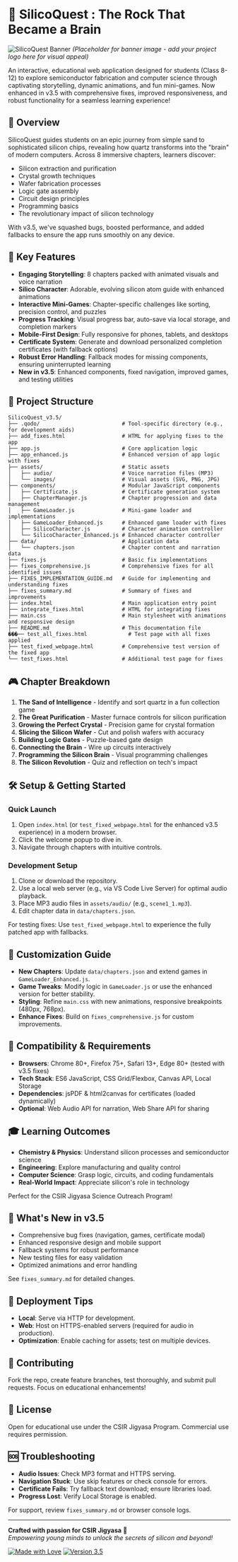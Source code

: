# 🌟 SilicoQuest : The Rock That Became a Brain

![SilicoQuest Banner](assets/images/silico_banner.png) *(Placeholder for banner image - add your project logo here for visual appeal)*

An interactive, educational web application designed for students (Class 8-12) to explore semiconductor fabrication and computer science through captivating storytelling, dynamic animations, and fun mini-games. Now enhanced in v3.5 with comprehensive fixes, improved responsiveness, and robust functionality for a seamless learning experience!

## 🎯 Overview

SilicoQuest guides students on an epic journey from simple sand to sophisticated silicon chips, revealing how quartz transforms into the "brain" of modern computers. Across 8 immersive chapters, learners discover:

- Silicon extraction and purification
- Crystal growth techniques
- Wafer fabrication processes
- Logic gate assembly
- Circuit design principles
- Programming basics
- The revolutionary impact of silicon technology

With v3.5, we've squashed bugs, boosted performance, and added fallbacks to ensure the app runs smoothly on any device.

## 🚀 Key Features

- **Engaging Storytelling**: 8 chapters packed with animated visuals and voice narration
- **Silico Character**: Adorable, evolving silicon atom guide with enhanced animations
- **Interactive Mini-Games**: Chapter-specific challenges like sorting, precision control, and puzzles
- **Progress Tracking**: Visual progress bar, auto-save via local storage, and completion markers
- **Mobile-First Design**: Fully responsive for phones, tablets, and desktops
- **Certificate System**: Generate and download personalized completion certificates (with fallback options)
- **Robust Error Handling**: Fallback modes for missing components, ensuring uninterrupted learning
- **New in v3.5**: Enhanced components, fixed navigation, improved games, and testing utilities

## 📁 Project Structure

```
SilicoQuest_v3.5/
├── .qodo/                          # Tool-specific directory (e.g., for development aids)
├── add_fixes.html                  # HTML for applying fixes to the app
├── app.js                          # Core application logic
├── app_enhanced.js                 # Enhanced version of app logic with fixes
├── assets/                         # Static assets
│   ├── audio/                      # Voice narration files (MP3)
│   └── images/                     # Visual assets (SVG, PNG, JPG)
├── components/                     # Modular JavaScript components
│   ├── Certificate.js              # Certificate generation system
│   ├── ChapterManager.js           # Chapter progression and data management
│   ├── GameLoader.js               # Mini-game loader and implementations
│   ├── GameLoader_Enhanced.js      # Enhanced game loader with fixes
│   ├── SilicoCharacter.js          # Character animation controller
│   └── SilicoCharacter_Enhanced.js # Enhanced character controller
├── data/                           # Application data
│   └── chapters.json               # Chapter content and narration data
├── fixes.js                        # Basic fix implementations
├── fixes_comprehensive.js          # Comprehensive fixes for all identified issues
├── FIXES_IMPLEMENTATION_GUIDE.md   # Guide for implementing and understanding fixes
├── fixes_summary.md                # Summary of fixes and improvements
├── index.html                      # Main application entry point
├── integrate_fixes.html            # HTML for integrating fixes
├── main.css                        # Main stylesheet with animations and responsive design
├── README.md                       # This documentation file
���── test_all_fixes.html             # Test page with all fixes applied
├── test_fixed_webpage.html         # Comprehensive test version of the fixed app
└── test_fixes.html                 # Additional test page for fixes
```

## 🎮 Chapter Breakdown

1. **The Sand of Intelligence** - Identify and sort quartz in a fun collection game
2. **The Great Purification** - Master furnace controls for silicon purification
3. **Growing the Perfect Crystal** - Precision game for crystal formation
4. **Slicing the Silicon Wafer** - Cut and polish wafers with accuracy
5. **Building Logic Gates** - Puzzle-based gate design
6. **Connecting the Brain** - Wire up circuits interactively
7. **Programming the Silicon Brain** - Visual programming challenges
8. **The Silicon Revolution** - Quiz and reflection on tech's impact

## 🛠️ Setup & Getting Started

### Quick Launch
1. Open `index.html` (or `test_fixed_webpage.html` for the enhanced v3.5 experience) in a modern browser.
2. Click the welcome popup to dive in.
3. Navigate through chapters with intuitive controls.

### Development Setup
1. Clone or download the repository.
2. Use a local web server (e.g., via VS Code Live Server) for optimal audio playback.
3. Place MP3 audio files in `assets/audio/` (e.g., `scene1_1.mp3`).
4. Edit chapter data in `data/chapters.json`.

For testing fixes: Use `test_fixed_webpage.html` to experience the fully patched app with fallbacks.

## 🎨 Customization Guide

- **New Chapters**: Update `data/chapters.json` and extend games in `GameLoader_Enhanced.js`.
- **Game Tweaks**: Modify logic in `GameLoader.js` or use the enhanced version for better stability.
- **Styling**: Refine `main.css` with new animations, responsive breakpoints (480px, 768px).
- **Enhance Fixes**: Build on `fixes_comprehensive.js` for custom improvements.

## 📱 Compatibility & Requirements

- **Browsers**: Chrome 80+, Firefox 75+, Safari 13+, Edge 80+ (tested with v3.5 fixes)
- **Tech Stack**: ES6 JavaScript, CSS Grid/Flexbox, Canvas API, Local Storage
- **Dependencies**: jsPDF & html2canvas for certificates (loaded dynamically)
- **Optional**: Web Audio API for narration, Web Share API for sharing

## 🎓 Learning Outcomes

- **Chemistry & Physics**: Understand silicon processes and semiconductor science
- **Engineering**: Explore manufacturing and quality control
- **Computer Science**: Grasp logic, circuits, and coding fundamentals
- **Real-World Impact**: Appreciate silicon's role in technology

Perfect for the CSIR Jigyasa Science Outreach Program!

## 🔧 What's New in v3.5

- Comprehensive bug fixes (navigation, games, certificate modal)
- Enhanced responsive design and mobile support
- Fallback systems for robust performance
- New testing files for easy validation
- Optimized animations and error handling

See `fixes_summary.md` for detailed changes.

## 🚀 Deployment Tips

- **Local**: Serve via HTTP for development.
- **Web**: Host on HTTPS-enabled servers (required for audio in production).
- **Optimization**: Enable caching for assets; test on multiple devices.

## 🤝 Contributing

Fork the repo, create feature branches, test thoroughly, and submit pull requests. Focus on educational enhancements!

## 📄 License

Open for educational use under the CSIR Jigyasa Program. Commercial use requires permission.

## 🆘 Troubleshooting

- **Audio Issues**: Check MP3 format and HTTPS serving.
- **Navigation Stuck**: Use skip features or check console for errors.
- **Certificate Fails**: Try fallback text download; ensure libraries load.
- **Progress Lost**: Verify Local Storage is enabled.

For support, review `fixes_summary.md` or browser console logs.

---

**Crafted with passion for CSIR Jigyasa** 🚀  
*Empowering young minds to unlock the secrets of silicon and beyond!*

[![Made with Love](https://img.shields.io/badge/Made%20with-Love-red.svg)](https://github.com) [![Version 3.5](https://img.shields.io/badge/Version-3.5-blue.svg)](https://github.com)
